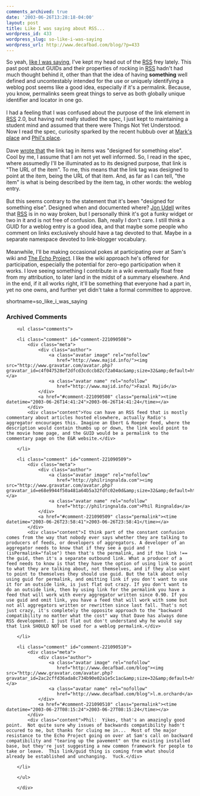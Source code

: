 ```yaml
---
comments_archived: true
date: '2003-06-26T13:28:18-04:00'
layout: post
title: Like I was saying about RSS...
wordpress_id: 433
wordpress_slug: so-like-i-was-saying
wordpress_url: http://www.decafbad.com/blog/?p=433
---
```

So yeah,
<a href="http://www.decafbad.com/blog/tech/guids_in_rss_rock.html" target="_top">like I was saying</a>,
I've kept my head out of the <a href="http://www.decafbad.com/twiki/bin/view/Main/RSS">RSS</a> frey lately.  This past post about GUIDs and
their properties of rocking in <a href="http://www.decafbad.com/twiki/bin/view/Main/RSS">RSS</a> hadn't had much thought behind it, other
than that the idea of having <strong>something</strong> well defined and uncontestably intended
for the use or uniquely identifying a weblog post seems like a good idea,
especially if it's a permalink.  Because, you know, permalinks seem great things
to serve as both globally unique identifier and locator in one go.
<br /><br />
I had a feeling that I was confused about the purpose of the link element in <a href="http://www.decafbad.com/twiki/bin/view/Main/RSS">RSS</a>
2.0, but having not really studied the spec, I just kept to maintaining a student
mind and assumed that there were Things Not Yet Understood.  Now I read the spec,
curiosity sparked by the recent hubbub over at
<a href="http://diveintomark.org/archives/2003/06/26/will_the_real_rss_validator_please_stand_up.html" target="_top">Mark's place</a>
and <a href="http://philringnalda.com/blog/2003/06/say_it_loud_im_funky_and_im_proud.php#006367" target="_top">Phil's place</a>.
<br /><br />
Dave
<a href="http://scriptingnews.userland.com/2003/06/25#theLizardBrainOfRss" target="_top">wrote that</a>
the link tag in items was "designed for something else".  Cool
by me, I assume that I am not yet well informed.  So, I read in the
spec, where assumedly I'll be illuminated as to its designed purpose,
that link is "The URL of the item".  To me, this means that the link
tag was designed to point at the item, being the URL of that item.
And, as far as I can tell, "the item" is what is being described by
the item tag, in other words: the weblog entry.
<br /><br />
But this seems contrary to the statement that it's been "designed for
something else".  Designed when and documented where?
<a href="http://weblog.infoworld.com/udell/2003/06/25.html#a732" target="_top">Jon Udell</a> writes
that <a href="http://www.decafbad.com/twiki/bin/view/Main/RSS">RSS</a> is in no way broken, but I personally think it's got a funky widget
or two in it and is not free of confusion.  Bah, really I
don't care.  I still think a GUID for a weblog entry is a good idea,
and that maybe some people who comment on links exclusively should
have a tag devoted to that.  Maybe in a separate namespace devoted
to link-blogger vocabulary.
<br /><br />
Meanwhile, I'll be making occasional pokes at participating
over at Sam's wiki and <a href="http://www.intertwingly.net/wiki/pie/FrontPage" target="_top">The Echo Project</a>.
I like the wiki approach he's
offered for participation, especially the potential for zero-ego participation
when it works.  I love seeing something I contribute in a wiki eventually
float free from my attribution, to later land in the midst of a summary
elsewhere.  And in the end, if it all works right, it'll be something
that everyone had a part in, yet no one owns, and further yet didn't take a
formal committee to approve.
<!--more-->
shortname=so_like_i_was_saying

<div id="comments" class="comments archived-comments">
            <h3>Archived Comments</h3>
            
        <ul class="comments">
            
        <li class="comment" id="comment-221090508">
            <div class="meta">
                <div class="author">
                    <a class="avatar image" rel="nofollow" 
                       href="http://www.majid.info/"><img src="http://www.gravatar.com/avatar.php?gravatar_id=c4f047528ef2dfcd3cdccb82cf2a04ac&amp;size=32&amp;default=http://mediacdn.disqus.com/1320279820/images/noavatar32.png"/></a>
                    <a class="avatar name" rel="nofollow" 
                       href="http://www.majid.info/">Fazal Majid</a>
                </div>
                <a href="#comment-221090508" class="permalink"><time datetime="2003-06-26T14:41:24">2003-06-26T14:41:24</time></a>
            </div>
            <div class="content">You can have an RSS feed that is mostly commentary about articles hosted elsewhere, actually Radio's aggregator encourages this. Imagine an Ebert & Roeper feed, where the description would contain thumbs up or down, the link would point to the movie home page, and the GUID would be a permalink to the commentary page on the E&R website.</div>
            
        </li>
    
        <li class="comment" id="comment-221090509">
            <div class="meta">
                <div class="author">
                    <a class="avatar image" rel="nofollow" 
                       href="http://philringnalda.com"><img src="http://www.gravatar.com/avatar.php?gravatar_id=e68e9944f50a481a64b5a32fdfc02e0d&amp;size=32&amp;default=http://mediacdn.disqus.com/1320279820/images/noavatar32.png"/></a>
                    <a class="avatar name" rel="nofollow" 
                       href="http://philringnalda.com">Phil Ringnalda</a>
                </div>
                <a href="#comment-221090509" class="permalink"><time datetime="2003-06-26T23:58:41">2003-06-26T23:58:41</time></a>
            </div>
            <div class="content">I think part of the constant confusion comes from the way that nobody ever says whether they are talking to producers of feeds, or developers of aggregators. A developer of an aggregator needs to know that if they see a guid and !(isPermalink="false") then that's the permalink, and if the link !== the guid, then it's a separate outbound link. What a producer of a feed needs to know is that they have the option of using link to point to what they are talking about, not themselves, and if they also want to point to themselves they should use guid. But the talk about only using guid for permalink, and omitting link if you don't want to use it for an outside link, is just flat out crazy. If you don't want to do an outside link, then by using link for the permalink you have a feed that will work with every aggregator written since 0.90. If you use guid and omit link, you have a feed that will work with some but not all aggregators written or rewritten since last fall. That's not just crazy, it's completely the opposite approach to the "backward compatibility no matter what the cost" way that Dave has always done RSS development. I just flat out don't understand why he would say that link SHOULD NOT be used for a weblog permalink.</div>
            
        </li>
    
        <li class="comment" id="comment-221090510">
            <div class="meta">
                <div class="author">
                    <a class="avatar image" rel="nofollow" 
                       href="http://www.decafbad.com/blog"><img src="http://www.gravatar.com/avatar.php?gravatar_id=2ac2cffd36ada8c734b90e02a1e5c1ac&amp;size=32&amp;default=http://mediacdn.disqus.com/1320279820/images/noavatar32.png"/></a>
                    <a class="avatar name" rel="nofollow" 
                       href="http://www.decafbad.com/blog">l.m.orchard</a>
                </div>
                <a href="#comment-221090510" class="permalink"><time datetime="2003-06-27T08:15:24">2003-06-27T08:15:24</time></a>
            </div>
            <div class="content">Phil:  Yikes, that's an amazingly good point.  Not quite sure why issues of backwards compatibility hadn't occured to me, but thanks for cluing me in...  Most of the major resistance to the Echo Project going on over at Sam's call on backward compatibility and "tearing up the pavement" on the existing installed base, but they're just suggesting a new common framework for people to take or leave.  This link/guid thing is coming from what should already be established and unchanging.  Yuck.</div>
            
        </li>
    
        </ul>
    
        </div>
    